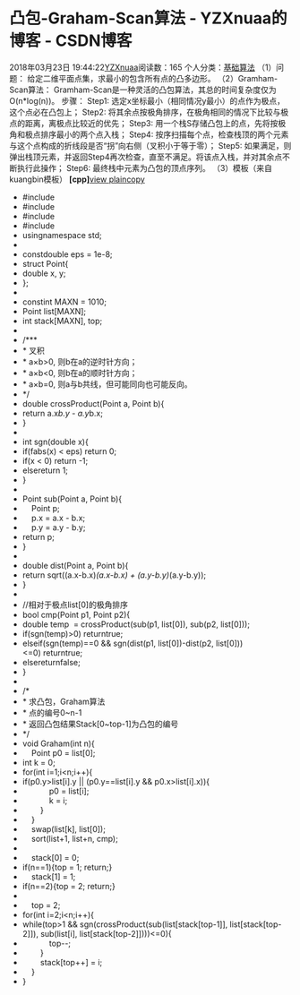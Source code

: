 # 凸包-Graham-Scan算法 - YZXnuaa的博客 - CSDN博客
2018年03月23日 19:44:22[YZXnuaa](https://me.csdn.net/YZXnuaa)阅读数：165
个人分类：[基础算法](https://blog.csdn.net/YZXnuaa/article/category/7523136)
（1）问题：
给定二维平面点集，求最小的包含所有点的凸多边形。
（2）Gramham-Scan算法：
Gramham-Scan是一种灵活的凸包算法，其总的时间复杂度仅为O(n*log(n))。
步骤：
Step1: 选定x坐标最小（相同情况y最小）的点作为极点，这个点必在凸包上；
Step2: 将其余点按极角排序，在极角相同的情况下比较与极点的距离，离极点比较近的优先；
Step3: 用一个栈S存储凸包上的点，先将按极角和极点排序最小的两个点入栈；
Step4: 按序扫描每个点，检查栈顶的两个元素与这个点构成的折线段是否“拐”向右侧（叉积小于等于零）；
Step5: 如果满足，则弹出栈顶元素，并返回Step4再次检查，直至不满足。将该点入栈，并对其余点不断执行此操作；
Step6: 最终栈中元素为凸包的顶点序列。
（3）模板（来自kuangbin模板）
**[cpp]**[view plain](https://blog.csdn.net/thinking2013/article/details/40620209#)[copy](https://blog.csdn.net/thinking2013/article/details/40620209#)
- #include <iostream>
- #include <cstdio>
- #include <cmath>
- #include <algorithm>
- usingnamespace std;  
- 
- constdouble eps = 1e-8;  
- struct Point{  
- double x, y;  
- };  
- 
- constint MAXN = 1010;  
- Point list[MAXN];  
- int stack[MAXN], top;  
- 
- /***
- * 叉积
- * a×b>0, 则b在a的逆时针方向；
- * a×b<0, 则b在a的顺时针方向；
- * a×b=0, 则a与b共线，但可能同向也可能反向。
- */
- double crossProduct(Point a, Point b){  
- return a.x*b.y - a.y*b.x;  
- }  
- 
- int sgn(double x){  
- if(fabs(x) < eps) return 0;  
- if(x < 0) return -1;  
- elsereturn 1;  
- }  
- 
- Point sub(Point a, Point b){  
-     Point p;  
-     p.x = a.x - b.x;  
-     p.y = a.y - b.y;  
- return p;  
- }  
- 
- double dist(Point a, Point b){  
- return sqrt((a.x-b.x)*(a.x-b.x) + (a.y-b.y)*(a.y-b.y));  
- }  
- 
- //相对于极点list[0]的极角排序
- bool cmp(Point p1, Point p2){  
- double temp  = crossProduct(sub(p1, list[0]), sub(p2, list[0]));  
- if(sgn(temp)>0) returntrue;  
- elseif(sgn(temp)==0 && sgn(dist(p1, list[0])-dist(p2, list[0]))<=0) returntrue;  
- elsereturnfalse;  
- }  
- 
- /*
- * 求凸包，Graham算法
- * 点的编号0~n-1
- * 返回凸包结果Stack[0~top-1]为凸包的编号
- */
- void Graham(int n){  
-     Point p0 = list[0];  
- int k = 0;  
- for(int i=1;i<n;i++){  
- if(p0.y>list[i].y || (p0.y==list[i].y && p0.x>list[i].x)){  
-             p0 = list[i];  
-             k = i;  
-         }  
-     }  
-     swap(list[k], list[0]);  
-     sort(list+1, list+n, cmp);  
- 
-     stack[0] = 0;  
- if(n==1){top = 1; return;}  
-     stack[1] = 1;  
- if(n==2){top = 2; return;}  
- 
-     top = 2;  
- for(int i=2;i<n;i++){  
- while(top>1 && sgn(crossProduct(sub(list[stack[top-1]], list[stack[top-2]]), sub(list[i], list[stack[top-2]])))<=0){  
-             top--;  
-         }  
-         stack[top++] = i;  
-     }  
- }  
